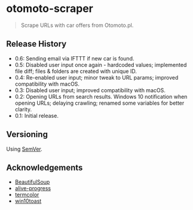 # otomoto-scraper

>Scrape URLs with car offers from Otomoto․pl.

<!-- Lorem ipsum dolor sit amet, consectetuer adipiscing elit. Aenean commodo ligula eget dolor. Aenean massa. Cumanos sociis natoque penatibus et magnis dis parturient montes, nascetur ridiculus mus. Donec quam felis, ultricies nec, pellentesque eu, pretium quis, sem. Nulla consequat massa quis enim. -->

<!-- ![](screenshot.png) -->

<!-- ## How to use -->

<!-- ## Roadmap

- lorem ipsum -->

## Release History

- 0.6: Sending email via IFTTT if new car is found.
- 0.5: Disabled user input once again - hardcoded values; implemented file diff; files & folders are created with unique ID.
- 0.4: Re-enabled user input; minor tweak to URL params; improved compatibility with macOS.
- 0.3: Disabled user input; improved compatibility with macOS.
- 0.2: Opening URLs from search results. Windows 10 notification when opening URLs; delaying crawling; renamed some variables for better clarity.
- 0.1: Initial release.

## Versioning

Using [SemVer](http://semver.org/).

<!-- ## License -->

<!-- GNU General Public License v3.0, see [LICENSE.md](https://github.com/vardecab/PROJECT/blob/master/LICENSE). -->

## Acknowledgements

- [BeautifulSoup](https://www.crummy.com/software/BeautifulSoup/)
- [alive-progress](https://github.com/rsalmei/alive-progress)
- [termcolor](https://pypi.org/project/termcolor/)
- [win10toast](https://github.com/jithurjacob/Windows-10-Toast-Notifications)
<!-- - []()
- []()
- []() -->

<!-- ## Contributing -->

<!-- If you found a bug or want to propose a feature, feel free to visit [the Issues page](https://github.com/USER/REPO/issues). -->